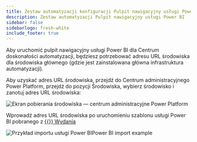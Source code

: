 ```yaml
---
title: Zestaw automatyzacji konfiguracji Pulpit nawigacyjny usługi Power BI
description: Zestaw automatyzacji Pulpit nawigacyjny usługi Power BI
sidebar: false
sidebarlogo: fresh-white
include_footer: true
---
```


Aby uruchomić pulpit nawigacyjny usługi Power BI dla Centrum doskonałości automatyzacji, będziesz potrzebować adresu URL środowiska dla środowiska głównego (gdzie jest zainstalowana główna infrastruktura automatyzacji).

Aby uzyskać adres URL środowiska, przejdź do Centrum administracyjnego Power Platform, przejdź do pozycji Środowiska, wybierz środowisko i zanotuj adres URL środowiska:

![Ekran pobierania środowiska — centrum administracyjne Power Platform](/images/get-environment.png)

Wprowadź adres URL środowiska po uruchomieniu szablonu usługi Power BI pobranego z [{{<product-name>}} Wydania](https://github.com/microsoft/powercat-automation-kit/releases)

![Przykład importu usługi Power BIPower BI import example](/images/power-bi-import.png)
